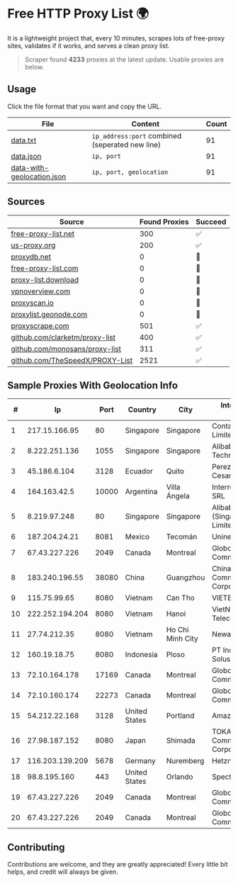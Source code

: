 
# Free HTTP Proxy List 🌍

It is a lightweight project that, every 10 minutes, scrapes lots of free-proxy sites, validates if it works, and serves a clean proxy list.


> Scraper found **4233** proxies at the latest update. Usable proxies are below.

## Usage

Click the file format that you want and copy the URL.


|File|Content|Count|
|----|-------|-----|
|[data.txt](https://raw.githubusercontent.com/themiralay/Proxy-List-World/master/data.txt)|`ip_address:port` combined (seperated new line)|91|
|[data.json](https://raw.githubusercontent.com/themiralay/Proxy-List-World/master/data.json)|`ip, port`|91|
|[data-with-geolocation.json](https://raw.githubusercontent.com/themiralay/Proxy-List-World/master/data-with-geolocation.json)|`ip, port, geolocation`|91|

## Sources

|Source|Found Proxies|Succeed|
|------|-------------|-------|
|[free-proxy-list.net](https://free-proxy-list.net)|300|✅|
|[us-proxy.org](https://www.us-proxy.org)|200|✅|
|[proxydb.net](http://proxydb.net)|0|🚫|
|[free-proxy-list.com](https://free-proxy-list.com/?page=&port=&type%5B%5D=http&type%5B%5D=https&up_time=0&search=Search)|0|🚫|
|[proxy-list.download](https://www.proxy-list.download/HTTP)|0|🚫|
|[vpnoverview.com](https://vpnoverview.com/privacy/anonymous-browsing/free-proxy-servers)|0|🚫|
|[proxyscan.io](https://www.proxyscan.io)|0|🚫|
|[proxylist.geonode.com](https://proxylist.geonode.com/api/proxy-list?limit=300&page=1&sort_by=lastChecked&sort_type=desc&protocols=http,https)|0|🚫|
|[proxyscrape.com](https://api.proxyscrape.com/v2/?request=displayproxies&protocol=http&timeout=10000&country=all&ssl=all&anonymity=all)|501|✅|
|[github.com/clarketm/proxy-list](https://raw.githubusercontent.com/clarketm/proxy-list/master/proxy-list-raw.txt)|400|✅|
|[github.com/monosans/proxy-list](https://raw.githubusercontent.com/monosans/proxy-list/main/proxies/http.txt)|311|✅|
|[github.com/TheSpeedX/PROXY-List](https://raw.githubusercontent.com/TheSpeedX/PROXY-List/master/http.txt)|2521|✅|


## Sample Proxies With Geolocation Info

|#|Ip|Port|Country|City|Internet Service Provider|
|-|--|----|-------|----|-------------------------|
|1|217.15.166.95|80|Singapore|Singapore|Contabo Asia Private Limited|
|2|8.222.251.136|1055|Singapore|Singapore|Alibaba (US) Technology Co., Ltd.|
|3|45.186.6.104|3128|Ecuador|Quito|Perez Tito Julio Cesar|
|4|164.163.42.5|10000|Argentina|Villa Ángela|Interret Villa Angela SRL|
|5|8.219.97.248|80|Singapore|Singapore|Alibaba Cloud (Singapore) Private Limited|
|6|187.204.24.21|8081|Mexico|Tecomán|Uninet S.A. de C.V.|
|7|67.43.227.226|2049|Canada|Montreal|GloboTech Communications|
|8|183.240.196.55|38080|China|Guangzhou|China Mobile Communications Corporation|
|9|115.75.99.65|8080|Vietnam|Can Tho|VIETELxdsl|
|10|222.252.194.204|8080|Vietnam|Hanoi|VietNam Post and Telecom Corporation|
|11|27.74.212.35|8080|Vietnam|Ho Chi Minh City|Newass2011xDSLHN|
|12|160.19.18.75|8080|Indonesia|Ploso|PT Indo Telemedia Solusi|
|13|72.10.164.178|17169|Canada|Montreal|GloboTech Communications|
|14|72.10.160.174|22273|Canada|Montreal|GloboTech Communications|
|15|54.212.22.168|3128|United States|Portland|Amazon.com, Inc.|
|16|27.98.187.152|8080|Japan|Shimada|TOKAI Communications Corporation|
|17|116.203.139.209|5678|Germany|Nuremberg|Hetzner Online GmbH|
|18|98.8.195.160|443|United States|Orlando|Spectrum|
|19|67.43.227.226|2049|Canada|Montreal|GloboTech Communications|
|20|67.43.227.226|2049|Canada|Montreal|GloboTech Communications|



## Contributing

Contributions are welcome, and they are greatly appreciated! Every
little bit helps, and credit will always be given.

